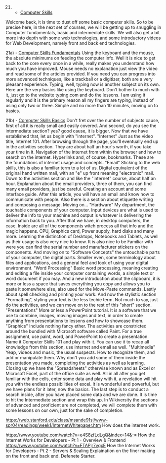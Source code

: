 21) - [Computer Skills](https://en.wikiversity.org/wiki/Computer_Skills)

Welcome back, it is time to dust off some basic computer skills. So to be precise here, in the next set of courses, we will be getting up to snuggling in Computer fundamentals, basic and intermediate skills. We will also get a bit more into depth with some web technologies, and some introductory videos for Web Development, namely front and back end technologies.

21a) - [Computer Skills Fundamentals](https://en.wikiversity.org/wiki/Computer_Skills/Fundamentals)
Using the keyboard and the mouse, the absolute minimums on feeding the computer info. Well it is nice to get back to the core every once in a while, really makes you understand how much you have improved. 
Mouse needs no explanation just view the video and read some of the articles provided. If you need you can progress into more advanced techniques, like a trackball or a digitizer, both are a very pleasant experience.
Typing, well, typing now is another subject on its own. Here are the very basics like using the keyboard. Don't bother to much with it, just go to the website typing.com and do the lessons. I am using it regularly and it is the primary reason all my fingers are typing, instead of using only two or three.
Simple and no more than 10 minutes, moving on to basics.

21b) - [Computer Skills Basics](https://en.wikiversity.org/wiki/Computer_Skills/Basic)
Don't fret over the number of subjects cause, first of all it is really small and easily covered. And second, do you see the intermediate section? yes? good cause, it is bigger. Now that we have established that, let us begin with "Internet".
"Internet" Just as the video title, Internet 101. After browsing through the page, you'll eventually end up in the activities section. They are about half an hour's worth, if you take your time in it. Navigation of the internet from within the browser and how to search on the internet. Hyperlinks and, of course, bookmarks. These are the foundations of internet usage and concepts.
"Email" Sticking to the web skills, this is also a familiar term to a lot of us. Digital equivalent of the original hand written mail, with an "e" up front meaning "electronic" mail. Down to the activities section and like the "internet" course, about half an hour. Explanation about the email providers, three of them, you can find many email providers, just be careful. Creating an account and some interface guide. After this article, you will have an email and know how to communicate with people. Also there is a section about etiquette writing and composing a message. Moving on...
"Hardware" My department, the touchable components of your computer. Input devices are what is used to deliver the info to your machine and output is whatever is delivering the information back to you. After that we have, in desktop computers, the case. Inside are all of the components witch process all that info and the magic happens. CPU, Graphics card, Power supply, hard disks and many more. Learning the distinction of Desktops, Notebooks and Tablets, as well as their usage is also very nice to know. It is also nice to be Familiar with were you can find the serial number and manufacturer stickers on the components.
And moving on to "Software Concepts" the untouchable parts of your computer, the digital parts. Smaller even, some terminology about files and applications, and a general feel and look of using your digital environment.
"Word Processing" Basic word processing, meaning creating and editing a file inside your computer containing words, a simple text or word document if you may. And a new introduction about the clipboard, it is more or less a space that saves everything you copy and allows you to paste it somewhere else, also used for the Move-Paste commands. Lastly about spell checking and printing your work.
And now the stylistic section "Formatting", styling your text is the less techie term. Not much to say, just do the activities, and we can move on to the rest of this "short" section.
"Presentations" More or less a PowerPoint tutorial. It is a software that we use to combine, images, moving images and text, in order to create anything from presentations to lessons and how to showcase them. 
"Graphics" Include nothing fancy ether. The activities are constricted around the bundled with Microsoft software called Paint. For a true assignment, use paint, word, and PowerPoint to create a presentation. Name it Computer Skills 101 and play with it. You can use it to recap all knowledge from this section, use internet and email as well.
"Multimedia" Yeap, videos and music, the usual suspects. How to recognize them, and add or manipulate them. Why don't  you add some of them inside the presentation you made, completing the activities as well as learning.
Closing up we have the "Spreadsheets" otherwise known and as Excel or Microsoft Excel, part of the office suite as well. All in all after you get familiar with the cells, enter some data and play with it, a revelation will hit you with the endless possibilities of excel. It is wonderful and powerful, but we have plans for it later, now the basics. The last step is to conduct a search inside, after you have placed some data and we are done. It is time to hit the Intermediate section and wrap this up. In Wikiversity the sections of advanced and proficient are not completed, we will complete them with some lessons on our own, just for the sake of completion.








https://web.stanford.edu/class/msande91si/www-spr04/readings/week1/InternetWhitepaper.htm
How does the internet work.

https://www.youtube.com/watch?v=e4S8zfLdLgQ&index=14&-=
How the Internet Works for Developers - Pt 1 - Overview & Frontend
https://www.youtube.com/watch?v=FTAPjr7vgxE
How the Internet Works for Developers - Pt 2 - Servers & Scaling
Explaination on the finer making on the front and back end. Defenete Starter.
